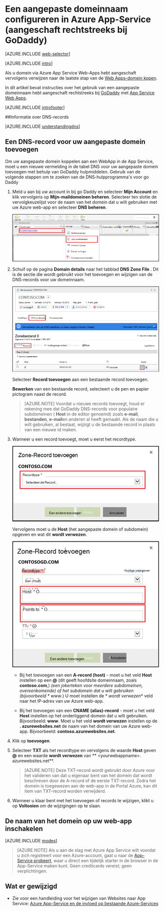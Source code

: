 <properties
    pageTitle="Een aangepaste domeinnaam configureren in Azure App-Service (GoDaddy)"
    description="Informatie over het gebruik van een domeinnaam bij GoDaddy met Azure Web Apps"
    services="app-service"
    documentationCenter=""
    authors="erikre"
    manager="wpickett"
    editor="jimbe"/>

<tags
    ms.service="app-service"
    ms.workload="na"
    ms.tgt_pltfrm="na"
    ms.devlang="na"
    ms.topic="article"
    ms.date="01/12/2016"
    ms.author="cephalin"/>

# <a name="configure-a-custom-domain-name-in-azure-app-service-purchased-directly-from-godaddy"></a>Een aangepaste domeinnaam configureren in Azure App-Service (aangeschaft rechtstreeks bij GoDaddy)

[AZURE.INCLUDE [web-selector](../../includes/websites-custom-domain-selector.md)]

[AZURE.INCLUDE [intro](../../includes/custom-dns-web-site-intro.md)]

Als u domein via Azure App Service Web-Apps hebt aangeschaft vervolgens verwijzen naar de laatste stap van de [Web Apps-domein kopen](custom-dns-web-site-buydomains-web-app.md).

In dit artikel bevat instructies over het gebruik van een aangepaste domeinnaam hebt aangeschaft rechtstreeks bij [GoDaddy](https://godaddy.com) met [App Service Web Apps](http://go.microsoft.com/fwlink/?LinkId=529714).

[AZURE.INCLUDE [introfooter](../../includes/custom-dns-web-site-intro-notes.md)]

<a name="understanding-records"></a>
##<a name="understanding-dns-records"></a>Informatie over DNS-records

[AZURE.INCLUDE [understandingdns](../../includes/custom-dns-web-site-understanding-dns-raw.md)]

<a name="bkmk_configurecname"></a>
## <a name="add-a-dns-record-for-your-custom-domain"></a>Een DNS-record voor uw aangepaste domein toevoegen

Om uw aangepaste domein koppelen aan een WebApp in de App Service, moet u een nieuwe vermelding in de tabel DNS voor uw aangepaste domein toevoegen met behulp van GoDaddy hulpmiddelen. Gebruik van de volgende stappen om te zoeken van de DNS-hulpprogramma's voor go Daddy

1. Meld u aan bij uw account in bij go Daddy en selecteer **Mijn Account** en klik vervolgens op **Mijn-maildomeinen beheren**. Selecteer ten slotte de vervolgkeuzelijst voor de naam van het domein dat u wilt gebruiken met uw Azure web-app en selecteer **DNS beheren**.

    ![pagina met aangepaste domein voor GoDaddy](./media/web-sites-godaddy-custom-domain-name/godaddy-customdomain.png)

2. Schuif op de pagina **Domain details** naar het tabblad **DNS Zone File** . Dit is de sectie die wordt gebruikt voor het toevoegen en wijzigen van de DNS-records voor uw domeinnaam.

    ![Tabblad DNS Zone File](./media/web-sites-godaddy-custom-domain-name/godaddy-zonetab.png)

    Selecteer **Record toevoegen** aan een bestaande record toevoegen.

    **Bewerken** van een bestaande record, selecteert u de pen en papier pictogram naast de record.

    > [AZURE.NOTE] Voordat u nieuwe records toevoegt, houd er rekening mee dat GoDaddy DNS-records voor populaire subdomeinen ( **Host** in de editor genoemd) zoals **e-mail**, **bestanden**, **e-mail**en anderen al heeft gemaakt. Als de naam die u wilt gebruiken, al bestaat, wijzigt u de bestaande record in plaats van een nieuwe id maken.

4. Wanneer u een record toevoegt, moet u eerst het recordtype.

    ![Selecteer de record van het type](./media/web-sites-godaddy-custom-domain-name/godaddy-selectrecordtype.png)

    Vervolgens moet u de **Host** (het aangepaste domein of subdomein) opgeven en wat dit **wordt verwezen**.

    ![zone-record toevoegen](./media/web-sites-godaddy-custom-domain-name/godaddy-addzonerecord.png)

    * Bij het toevoegen van een **A-record (host)** - moet u het veld **Host** instellen op een **@** (dit geeft hoofdsite domeinnaam, zoals **contoso.com**,) *(een jokerteken voor meerdere subdomeinen, overeenkomende) of het subdomein dat u wilt gebruiken (bijvoorbeeld * *www**.) U moet instellen de * *wordt verwezen** veld naar het IP-adres van uw Azure web-app.

    * Bij het toevoegen van een **CNAME (alias)-record** - moet u het veld **Host** instellen op het onderliggend domein dat u wilt gebruiken. Bijvoorbeeld: **www**. Moet u het veld **wordt verwezen** instellen op de **. azurewebsites.net** de naam van het domein van uw Azure web-app. Bijvoorbeeld: **contoso.azurewebsites.net**.

5. Klik op **toevoegen**.
6. Selecteer **TXT** als het recordtype en vervolgens de waarde **Host** geven **@** en een waarde **wordt verwezen** van ** &lt;yourwebappname&gt;. azurewebsites.net**.

    > [AZURE.NOTE] Deze TXT-record wordt gebruikt door Azure voor het valideren van dat u eigenaar bent van het domein dat wordt beschreven door de A-record of de eerste TXT-record. Zodra het domein is toegewezen aan de web-app in de Portal Azure, kan dit item van TXT-record worden verwijderd.

5. Wanneer u klaar bent met het toevoegen of records te wijzigen, klikt u op **Voltooien** om de wijzigingen op te slaan.

<a name="enabledomain"></a>
## <a name="enable-the-domain-name-on-your-web-app"></a>De naam van het domein op uw web-app inschakelen

[AZURE.INCLUDE [modes](../../includes/custom-dns-web-site-enable-on-web-site.md)]

>[AZURE.NOTE] Als u aan de slag met Azure App Service wilt voordat u zich registreert voor een Azure-account, gaat u naar de [App-Service probeert](http://go.microsoft.com/fwlink/?LinkId=523751), waar u direct een tijdelijk starter in de browser in de App-Service maken kunt. Geen creditcards vereist; geen verplichtingen.

## <a name="whats-changed"></a>Wat er gewijzigd
* Zie voor een handleiding voor het wijzigen van Websites naar App Service: [Azure App-Service en de invloed op bestaande Azure-Services](http://go.microsoft.com/fwlink/?LinkId=529714)
